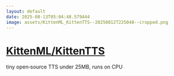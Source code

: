 ```yaml
---
layout: default
date: 2025-08-13T05:04:48.579444
image: assets/KittenML_KittenTTS--20250812T225048--cropped.png
---
```


# [KittenML/KittenTTS](https://github.com/KittenML/KittenTTS)

tiny open‑source TTS under 25MB, runs on CPU
